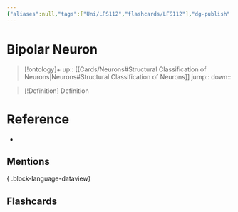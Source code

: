 ```yaml
---
{"aliases":null,"tags":["Uni/LFS112","flashcards/LFS112"],"dg-publish":true,"permalink":"/cards/bipolar-neuron/","dgPassFrontmatter":true}
---
```


# Bipolar Neuron

> [!ontology]+
> up:: [[Cards/Neurons#Structural Classification of Neurons\|Neurons#Structural Classification of Neurons]]
> jump:: 
> down:: 

> [!Definition] Definition
> 

<style> .container {font-family: sans-serif; text-align: center;} .button-wrapper button {z-index: 1;height: 40px; width: 100px; margin: 10px;padding: 5px;} .excalidraw .App-menu_top .buttonList { display: flex;} .excalidraw-wrapper { height: 800px; margin: 50px; position: relative;} :root[dir="ltr"] .excalidraw .layer-ui__wrapper .zen-mode-transition.App-menu_bottom--transition-left {transform: none;} </style><script src="https://cdn.jsdelivr.net/npm/react@17/umd/react.production.min.js"></script><script src="https://cdn.jsdelivr.net/npm/react-dom@17/umd/react-dom.production.min.js"></script><script type="text/javascript" src="https://cdn.jsdelivr.net/npm/@excalidraw/excalidraw@0/dist/excalidraw.production.min.js"></script><div id="Bipolar_Neuron_Diagramexcalidraw.md1"></div><script>(function(){const InitialData={"type":"excalidraw","version":2,"source":"https://github.com/zsviczian/obsidian-excalidraw-plugin/releases/tag/1.9.20","elements":[{"id":"rHPxzu4LwybLdkIluRYir","type":"image","x":-252.38540649414062,"y":-311.1233787536621,"width":597,"height":418,"angle":0,"strokeColor":"transparent","backgroundColor":"transparent","fillStyle":"hachure","strokeWidth":1,"strokeStyle":"solid","roughness":1,"opacity":100,"groupIds":[],"frameId":null,"roundness":null,"seed":231760342,"version":4,"versionNonce":236153238,"isDeleted":false,"boundElements":null,"updated":1696640685918,"link":null,"locked":false,"status":"pending","fileId":"4790f18189d296a84564cde201a9659ab66cfdfe","scale":[1,1]},{"id":"VnMRrCR5","type":"rectangle","x":365.1890563964844,"y":-294.56423568725586,"width":187.01988220214844,"height":37,"angle":0,"strokeColor":"#1e1e1e","backgroundColor":"transparent","fillStyle":"hachure","strokeWidth":1,"strokeStyle":"solid","roughness":1,"opacity":100,"roundness":{"type":1},"seed":20641,"version":34,"versionNonce":1740214282,"updated":1696640713776,"isDeleted":false,"groupIds":[],"boundElements":[{"type":"text","id":"tbZ3o9f6"}],"link":null,"locked":false},{"text":"Axon Terminal","fontSize":20,"fontFamily":1,"textAlign":"center","verticalAlign":"middle","baseline":16,"id":"tbZ3o9f6","type":"text","x":391.00904846191406,"y":-288.56423568725586,"width":135.37989807128906,"height":25,"angle":0,"strokeColor":"#1e1e1e","backgroundColor":"transparent","fillStyle":"hachure","strokeWidth":1,"strokeStyle":"solid","roughness":1,"opacity":100,"roundness":{"type":1},"seed":70336,"version":36,"versionNonce":1189019338,"updated":1696640713776,"isDeleted":false,"groupIds":[],"boundElements":[],"link":"[[Cards/Axon Terminal\|Axon Terminal]]","locked":false,"containerId":"VnMRrCR5","originalText":"Axon Terminal","rawText":"[[Cards/Axon Terminal\|Axon Terminal]]","lineHeight":1.25},{"id":"9VG0GSShFxQUtImgYVFF9","type":"arrow","x":393.1065368652344,"y":-258.01586532592773,"width":57.5494384765625,"height":141.8302001953125,"angle":0,"strokeColor":"#1e1e1e","backgroundColor":"transparent","fillStyle":"hachure","strokeWidth":2,"strokeStyle":"solid","roughness":1,"opacity":100,"groupIds":[],"frameId":null,"roundness":{"type":2},"seed":733798422,"version":109,"versionNonce":101432918,"isDeleted":false,"boundElements":null,"updated":1696640745699,"link":null,"locked":false,"points":[[0,0],[-57.5494384765625,141.8302001953125]],"lastCommittedPoint":null,"startBinding":null,"endBinding":null,"startArrowhead":null,"endArrowhead":"arrow"},{"id":"Vf8fXMqP","type":"rectangle","x":-397.4376525878906,"y":-280.87543869018555,"width":144.97988891601562,"height":37,"angle":0,"strokeColor":"#1e1e1e","backgroundColor":"transparent","fillStyle":"hachure","strokeWidth":1,"strokeStyle":"solid","roughness":1,"opacity":100,"roundness":{"type":1},"seed":82393,"version":37,"versionNonce":1254677962,"updated":1696640740308,"isDeleted":false,"groupIds":[],"boundElements":[{"type":"text","id":"DYeyBV8B"},{"id":"LOmk8iYg5_fGtsuvUi-bg","type":"arrow"}],"link":null,"locked":false},{"text":"Dendrites","fontSize":20,"fontFamily":1,"textAlign":"center","verticalAlign":"middle","baseline":16,"id":"DYeyBV8B","type":"text","x":-371.61766052246094,"y":-274.87543869018555,"width":93.33990478515625,"height":25,"angle":0,"strokeColor":"#1e1e1e","backgroundColor":"transparent","fillStyle":"hachure","strokeWidth":1,"strokeStyle":"solid","roughness":1,"opacity":100,"roundness":{"type":1},"seed":13540,"version":38,"versionNonce":288903050,"updated":1696640735744,"isDeleted":false,"groupIds":[],"boundElements":[],"link":"[[Cards/Dendrites\|Dendrites]]","locked":false,"containerId":"Vf8fXMqP","originalText":"Dendrites","rawText":"[[Cards/Dendrites\|Dendrites]]","lineHeight":1.25},{"id":"LOmk8iYg5_fGtsuvUi-bg","type":"arrow","x":-312.2446594238281,"y":-242.25600814819336,"width":91.68365478515625,"height":95.205322265625,"angle":0,"strokeColor":"#1e1e1e","backgroundColor":"transparent","fillStyle":"hachure","strokeWidth":2,"strokeStyle":"solid","roughness":1,"opacity":100,"groupIds":[],"frameId":null,"roundness":{"type":2},"seed":1420333910,"version":59,"versionNonce":775853194,"isDeleted":false,"boundElements":null,"updated":1696640743077,"link":null,"locked":false,"points":[[0,0],[91.68365478515625,95.205322265625]],"lastCommittedPoint":null,"startBinding":{"elementId":"Vf8fXMqP","focus":0.0738842050797248,"gap":1.6194305419921875},"endBinding":null,"startArrowhead":null,"endArrowhead":"arrow"},{"id":"urM3zHwO","type":"rectangle","x":54.403472900390625,"y":-233.20644760131836,"width":102.71992492675781,"height":37,"angle":0,"strokeColor":"#1e1e1e","backgroundColor":"transparent","fillStyle":"hachure","strokeWidth":1,"strokeStyle":"solid","roughness":1,"opacity":100,"roundness":{"type":1},"seed":89706,"version":48,"versionNonce":1983932874,"updated":1696640763653,"isDeleted":false,"groupIds":[],"boundElements":[{"type":"text","id":"krZFxdea"},{"id":"nLXEoPMMLLdXSjs0AJkOn","type":"arrow"}],"link":null,"locked":false},{"text":"Cell Body","fontSize":20,"fontFamily":1,"textAlign":"center","verticalAlign":"middle","baseline":16,"id":"krZFxdea","type":"text","x":60.403472900390625,"y":-227.20644760131836,"width":90.71992492675781,"height":25,"angle":0,"strokeColor":"#1e1e1e","backgroundColor":"transparent","fillStyle":"hachure","strokeWidth":1,"strokeStyle":"solid","roughness":1,"opacity":100,"roundness":{"type":1},"seed":95155,"version":47,"versionNonce":5276170,"updated":1696640759044,"isDeleted":false,"groupIds":[],"boundElements":[],"link":null,"locked":false,"containerId":"urM3zHwO","originalText":"Cell Body","rawText":"Cell Body","lineHeight":1.25},{"id":"nLXEoPMMLLdXSjs0AJkOn","type":"arrow","x":81.39242553710938,"y":-193.17492294311523,"width":45.4652099609375,"height":61.195159912109375,"angle":0,"strokeColor":"#1e1e1e","backgroundColor":"transparent","fillStyle":"hachure","strokeWidth":2,"strokeStyle":"solid","roughness":1,"opacity":100,"groupIds":[],"frameId":null,"roundness":{"type":2},"seed":1918900438,"version":44,"versionNonce":699161354,"isDeleted":false,"boundElements":null,"updated":1696640763653,"link":null,"locked":false,"points":[[0,0],[-45.4652099609375,61.195159912109375]],"lastCommittedPoint":null,"startBinding":{"elementId":"urM3zHwO","focus":0.1286248241683144,"gap":3.031524658203125},"endBinding":null,"startArrowhead":null,"endArrowhead":"arrow"},{"id":"BWiGvln4","type":"rectangle","x":80.55734252929688,"y":10.32468032836914,"width":107.27993774414062,"height":37,"angle":0,"strokeColor":"#1e1e1e","backgroundColor":"transparent","fillStyle":"hachure","strokeWidth":1,"strokeStyle":"solid","roughness":1,"opacity":100,"roundness":{"type":1},"seed":39039,"version":55,"versionNonce":536726410,"updated":1696640783754,"isDeleted":false,"groupIds":[],"boundElements":[{"type":"text","id":"tsJetXro"},{"id":"hvMyZEoUu5SKHWKiwkGSL","type":"arrow"},{"id":"_am-RsDF_n6c-iC7ZdLNJ","type":"arrow"}],"link":null,"locked":false},{"text":"Axons","fontSize":20,"fontFamily":1,"textAlign":"center","verticalAlign":"middle","baseline":16,"id":"tsJetXro","type":"text","x":106.37733459472656,"y":16.32468032836914,"width":55.63995361328125,"height":25,"angle":0,"strokeColor":"#1e1e1e","backgroundColor":"transparent","fillStyle":"hachure","strokeWidth":1,"strokeStyle":"solid","roughness":1,"opacity":100,"roundness":{"type":1},"seed":9646,"version":55,"versionNonce":948918614,"updated":1696640772638,"isDeleted":false,"groupIds":[],"boundElements":[],"link":"[[Cards/Axons\|Axons]]","locked":false,"containerId":"BWiGvln4","originalText":"Axons","rawText":"[[Cards/Axons\|Axons]]","lineHeight":1.25},{"id":"hvMyZEoUu5SKHWKiwkGSL","type":"arrow","x":126.69509887695312,"y":6.598300933837891,"width":26.73565673828125,"height":98.60714721679688,"angle":0,"strokeColor":"#1e1e1e","backgroundColor":"transparent","fillStyle":"hachure","strokeWidth":2,"strokeStyle":"solid","roughness":1,"opacity":100,"groupIds":[],"frameId":null,"roundness":{"type":2},"seed":669752778,"version":69,"versionNonce":735777686,"isDeleted":false,"boundElements":null,"updated":1696640778773,"link":null,"locked":false,"points":[[0,0],[26.73565673828125,-98.60714721679688]],"lastCommittedPoint":null,"startBinding":{"elementId":"BWiGvln4","focus":-0.23064195761664108,"gap":3.72637939453125},"endBinding":null,"startArrowhead":null,"endArrowhead":"arrow"},{"id":"_am-RsDF_n6c-iC7ZdLNJ","type":"arrow","x":78.94052124023438,"y":21.53659439086914,"width":136.71240234375,"height":113.7508544921875,"angle":0,"strokeColor":"#1e1e1e","backgroundColor":"transparent","fillStyle":"hachure","strokeWidth":2,"strokeStyle":"solid","roughness":1,"opacity":100,"groupIds":[],"frameId":null,"roundness":{"type":2},"seed":2068817430,"version":80,"versionNonce":1508046026,"isDeleted":false,"boundElements":null,"updated":1696640783754,"link":null,"locked":false,"points":[[0,0],[-136.71240234375,-113.7508544921875]],"lastCommittedPoint":null,"startBinding":{"elementId":"BWiGvln4","focus":-0.6128229921022297,"gap":1.6168212890625},"endBinding":null,"startArrowhead":null,"endArrowhead":"arrow"}],"appState":{"theme":"dark","viewBackgroundColor":"#ffffff","currentItemStrokeColor":"#1e1e1e","currentItemBackgroundColor":"transparent","currentItemFillStyle":"hachure","currentItemStrokeWidth":2,"currentItemStrokeStyle":"solid","currentItemRoughness":1,"currentItemOpacity":100,"currentItemFontFamily":1,"currentItemFontSize":20,"currentItemTextAlign":"left","currentItemStartArrowhead":null,"currentItemEndArrowhead":"arrow","scrollX":858.906005859375,"scrollY":516.048828125,"zoom":{"value":1},"currentItemRoundness":"round","gridSize":null,"gridColor":{"Bold":"#C9C9C9FF","Regular":"#EDEDEDFF"},"currentStrokeOptions":null,"previousGridSize":null,"frameRendering":{"enabled":true,"clip":true,"name":true,"outline":true}},"files":{}};InitialData.scrollToContent=true;App=()=>{const e=React.useRef(null),t=React.useRef(null),[n,i]=React.useState({width:void 0,height:void 0});return React.useEffect(()=>{i({width:t.current.getBoundingClientRect().width,height:t.current.getBoundingClientRect().height});const e=()=>{i({width:t.current.getBoundingClientRect().width,height:t.current.getBoundingClientRect().height})};return window.addEventListener("resize",e),()=>window.removeEventListener("resize",e)},[t]),React.createElement(React.Fragment,null,React.createElement("div",{className:"excalidraw-wrapper",ref:t},React.createElement(ExcalidrawLib.Excalidraw,{ref:e,width:n.width,height:n.height,initialData:InitialData,viewModeEnabled:!0,zenModeEnabled:!0,gridModeEnabled:!1})))},excalidrawWrapper=document.getElementById("Bipolar_Neuron_Diagramexcalidraw.md1");ReactDOM.render(React.createElement(App),excalidrawWrapper);})();</script>
# Reference
- 

## Mentions

{ .block-language-dataview}

## Flashcards
